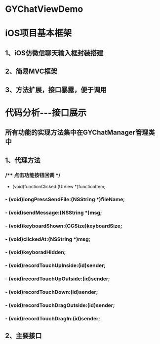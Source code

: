 # GYChatViewDemo
# iOS项目基本框架
## 1、iOS仿微信聊天输入框封装搭建
## 2、简易MVC框架
## 3、方法扩展，接口暴露，便于调用
# 代码分析---接口展示
## 所有功能的实现方法集中在GYChatManager管理类中
## 1、代理方法

### /** 点击功能按钮回调 */ #
- (void)functionClicked:(UIView *)functionItem;
### - (void)longPressSendFile:(NSString *)fileName;
### - (void)sendMessage:(NSString *)msg;
### - (void)keyboardShown:(CGSize)keyboardSize;
### - (void)clickedAt:(NSString *)msg;
### - (void)keyboradHidden;
### - (void)recordTouchUpInside:(id)sender;
### - (void)recordTouchUpOutside:(id)sender;
### - (void)recordTouchDown:(id)sender;
### - (void)recordTouchDragOutside:(id)sender;
### - (void)recordTouchDragIn:(id)sender;
## 2、主要接口
